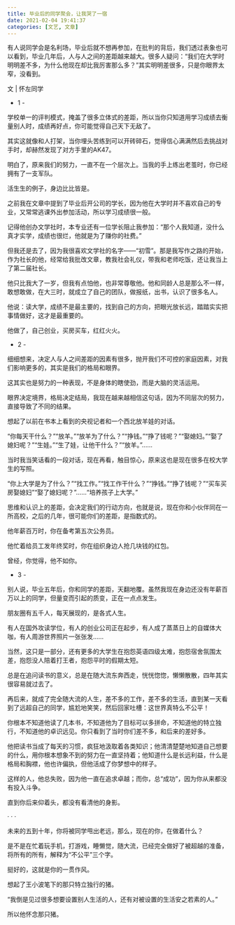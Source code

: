 ```yaml
---
title: 毕业后的同学聚会，让我哭了一宿
date: 2021-02-04 19:41:37
categories: [文艺, 文章]
---
```


有人说同学会是名利场，毕业后就不想再参加，在批判的背后，我们透过表象也可以看到，毕业几年后，人与人之间的差距越来越大。很多人疑问：“我们在大学时明明差不多，为什么他现在却比我厉害那么多？”其实明明差很多，只是你眼界太窄，没看到。

<!-- more -->

文 | 怀左同学

- 1 -

学校单一的评判模式，掩盖了很多立体式的差距，所以当你只知道用学习成绩去衡量别人时，成绩再好点，你可能觉得自己天下无敌了。

其实这就像和人打架，当你埋头苦练到可以开砖碎石，觉得信心满满然后去挑战对手时，却赫然发现了对方手里的AK47。

明白了，原来我们的努力，一直不在一个层次上。当我的手上练出老茧时，你已经拥有了一支军队。

活生生的例子，身边比比皆是。

之前我在文章中提到了毕业后开公司的学长，因为他在大学时并不喜欢自己的专业，又常常逃课外出参加活动，所以学习成绩很一般。

记得他创办文学社时，本专业还有一位学长阻止我参加：“那个人我知道，没什么真才实学，成绩也很烂，他就是为了赚你的社费。”

但我还是去了，因为我很喜欢文学社的名字——“初雪”。那是我写作之路的开始，作为社长的他，经常给我批改文章，教我社会礼仪，带我和老师吃饭，还让我当上了第二届社长。

他只比我大了一岁，但我有点怕他，也非常尊敬他。他和同龄人总是那么不一样，敢想敢做，在大三时，就成立了自己的团队，做报纸，出书，认识了很多名人。

他说：读大学，成绩不是最主要的，找到自己的方向，把眼光放长远，踏踏实实把事情做好，这才是最重要的。

他做了，自己创业，买房买车，红红火火。


- 2 -

细细想来，决定人与人之间差距的因素有很多，抛开我们不可控的家庭因素，对我们影响更多的，其实是我们的格局和眼界。

这其实也是努力的一种表现，不是身体的瞎使劲，而是大脑的灵活运用。

眼界决定境界，格局决定结局，我现在越来越相信这句话，因为不同层次的努力，直接导致了不同的结果。

想起了以前在书本上看到的央视记者和一个西北放羊娃的对话。

“你每天干什么？”“放羊。”“放羊为了什么？”“挣钱。”“挣了钱呢？”“娶媳妇。”“娶了媳妇呢？”“生娃。”“生了娃，让他干什么？”“放羊。”……

当时我当笑话看的一段对话，现在再看，触目惊心，原来这也是现在很多在校大学生的写照。

“你上大学是为了什么？”“找工作。”“找工作干什么？”“挣钱。”“挣了钱呢？”“买车买房娶媳妇”“娶了媳妇呢？”……“培养孩子上大学。”

思维和认识上的差距，会决定我们的行动方向，也就是说，现在你和小伙伴同在一所高校，之后的几年，很可能你们的差距，是指数式的。

他年薪百万时，你在备考第五次公务员。

他忙着给员工发年终奖时，你在组织身边人抢几块钱的红包。

曾经，你觉得，他不如你。


- 3 -

别人说，毕业五年后，你和同学的差距，天翻地覆。虽然我现在身边还没有年薪百万以上的同学，但量变而引起的质变，正在一点点发生。

朋友圈有五千人，每天展现的，是各式人生。

有人在国外攻读学位，有人的创业公司正在起步，有人成了蒸蒸日上的自媒体大咖，有人周游世界照片一张张发……

当然，这只是一部分，还有更多的大学生在抱怨英语四级太难，抱怨宿舍氛围太差，抱怨没人陪着打王者，抱怨平时的假期太短。

总是在追问读书的意义，总是在随大流东奔西走，恍恍惚惚，懒懒散散，四年其实很容易就过去了。

再后来，就成了完全随大流的人生，差不多的工作，差不多的生活，直到某一天看到了远超自己的同学，尴尬地笑笑，然后回家吐槽：这世界真特么不公平！

你根本不知道他读了几本书，不知道他为了目标可以多拼命，不知道他的特立独行，不知道他的卓识远见。你只看到了当时你们差不多，和后来的差好多。

他把读书当成了每天的习惯，疯狂地汲取着各类知识；他清清楚楚地知道自己想要的什么，用你根本想象不到的努力在一直坚持着；他知道什么是长远利益，什么是格局和胸襟，他也许偏执，但他活成了你梦想中的样子。

这样的人，他总失败，因为他一直在追求卓越；而你，总“成功”，因为你从来都没有投入斗争。

直到你后来仰着头，都没有看清他的身影。



· · ·

未来的五到十年，你将被同学甩出老远，那么，现在的你，在做着什么？

是不是在忙着玩手机，打游戏，睡懒觉，随大流，已经完全做好了被超越的准备，将所有的所有，解释为“不公平”三个字。

挺好的，这就是你的一贯作风。

想起了王小波笔下的那只特立独行的猪。

“我倒是见过很多想要设置别人生活的人，还有对被设置的生活安之若素的人。”

所以他怀念那只猪。